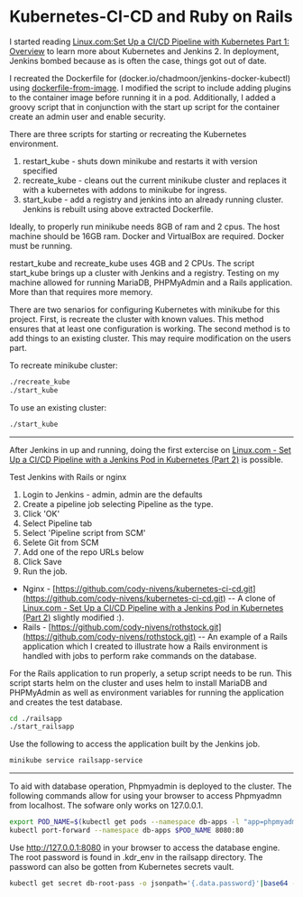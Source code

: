 # Kubernetes-CI-CD and Ruby on Rails

I started reading [Linux.com:Set Up a CI/CD Pipeline with Kubernetes Part 1: Overview](https://www.linux.com/blog/learn/chapter/Intro-to-Kubernetes/2017/5/set-cicd-pipeline-kubernetes-part-1-overview) to learn more about Kubernetes and Jenkins 2.  In deployment, Jenkins bombed because as is often the case, things got out of date.

I recreated the Dockerfile for (docker.io/chadmoon/jenkins-docker-kubectl) using [dockerfile-from-image](https://stackoverflow.com/questions/19104847/how-to-generate-a-dockerfile-from-an-image?utm_medium=organic&utm_source=google_rich_qa&utm_campaign=google_rich_qa).  I modified the script to include adding plugins to the container image before running it in a pod.  Additionally, I added a groovy script that in conjunction with the start up script for the container create an admin user and enable security.

There are three scripts for starting or recreating the Kubernetes environment.
  1.  restart\_kube - shuts down minikube and restarts it with version specified
  2.  recreate\_kube - cleans out the current minikube cluster and replaces it with a kubernetes with addons to minikube for ingress.
  3.  start\_kube - add a registry and jenkins into an already running cluster. Jenkins is rebuilt using above extracted Dockerfile.

Ideally, to properly run minikube needs 8GB of ram and 2 cpus.  The host machine should be 16GB ram.  Docker and VirtualBox are required.  Docker must be running.

restart\_kube and recreate\_kube uses 4GB and 2 CPUs.  The script start\_kube brings up a cluster with Jenkins and a registry.  Testing on my machine allowed for running MariaDB, PHPMyAdmin and a Rails application.  More than that requires more memory.

There are two senarios for configuring Kubernetes with minikube for this project.  First, is recreate the cluster with known values.  This method ensures that at least one configuration is working.  The second method is to add things to an existing cluster.  This may require modification on the users part.

To recreate minikube cluster:
```sh
./recreate_kube
./start_kube
```

To use an existing cluster:
```sh
./start_kube
```
---
After Jenkins in up and running, doing the first extercise on [Linux.com - Set Up a CI/CD Pipeline with a Jenkins Pod in Kubernetes (Part 2)](https://www.linux.com/blog/learn/chapter/Intro-to-Kubernetes/2017/6/set-cicd-pipeline-jenkins-pod-kubernetes-part-2) is possible.  

Test Jenkins with Rails or nginx 

1. Login to Jenkins - admin, admin are the defaults
1. Create a pipeline job selecting Pipeline as the type.
1. Click 'OK'
1. Select Pipeline tab
1. Select 'Pipeline script from SCM'
1. Selete Git from SCM
1. Add one of the repo URLs below
1. Click Save
1. Run the job.

* Nginx - [https://github.com/cody-nivens/kubernetes-ci-cd.git](https://github.com/cody-nivens/kubernetes-ci-cd.git) -- A clone of [Linux.com - Set Up a CI/CD Pipeline with a Jenkins Pod in Kubernetes (Part 2)](https://www.linux.com/blog/learn/chapter/Intro-to-Kubernetes/2017/6/set-cicd-pipeline-jenkins-pod-kubernetes-part-2) slightly modified :).
* Rails - [https://github.com/cody-nivens/rothstock.git](https://github.com/cody-nivens/rothstock.git) -- An example of a Rails application which I created to illustrate how a Rails environment is handled with jobs to perform rake commands on the database.

For the Rails application to run properly, a setup script needs to be run.  This script starts helm on the cluster and uses helm to install MariaDB and PHPMyAdmin as well as environment variables for running the application and creates the test database. 
```sh
cd ./railsapp
./start_railsapp
```
Use the following to access the application built by the Jenkins job.
```sh
minikube service railsapp-service
```
---
To aid with database operation, Phpmyadmin is deployed to the cluster.  The following commands allow for using your browser to access Phpmyadmn from localhost.  The sofware only works on 127.0.0.1.
```sh
export POD_NAME=$(kubectl get pods --namespace db-apps -l "app=phpmyadmin,release=phpmyadmin" -o jsonpath="{.items[0].metadata.name}")
kubectl port-forward --namespace db-apps $POD_NAME 8080:80
```
Use  http://127.0.0.1:8080 in your browser to access the database engine.  The root password is found in .kdr\_env in the railsapp directory.
The password can also be gotten from Kubernetes secrets vault.
```sh
kubectl get secret db-root-pass -o jsonpath='{.data.password}'|base64 --decode
```
